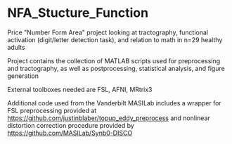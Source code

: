 # NFA_Stucture_Function
Price "Number Form Area" project looking at tractography, functional activation (digit/letter detection task), and relation to math in n=29 healthy adults

Project contains the collection of MATLAB scripts used for preprocessing and tractography, as well as postprocessing, statistical analysis, and figure generation

External toolboxes needed are FSL, AFNI, MRtrix3

Additional code used from the Vanderbilt MASILab includes a wrapper for FSL preprocessing provided at https://github.com/justinblaber/topup_eddy_preprocess and nonlinear distortion correction procedure provided by https://github.com/MASILab/Synb0-DISCO 
